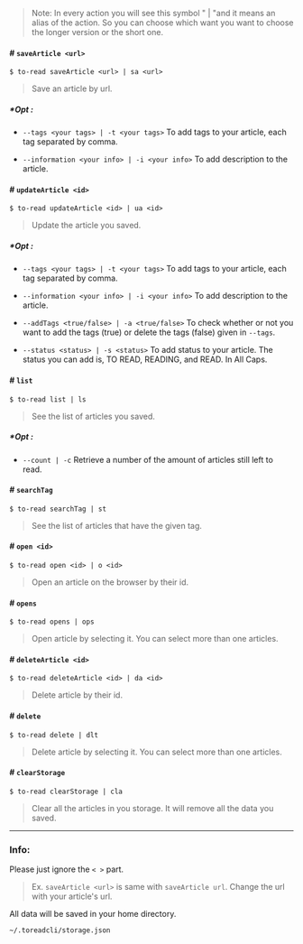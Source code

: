 > Note: In every action you will see this symbol " | "and it means an alias of the action. So you can choose which want you want to choose the longer version or the short one.

#### # `saveArticle <url>`

```
$ to-read saveArticle <url> | sa <url>
```

> Save an article by url.

##### \***_Opt_** :

- `--tags <your tags> | -t <your tags>` To add tags to your article, each tag separated by comma.

- `--information <your info> | -i <your info>` To add description to the article.

#### # `updateArticle <id>`

```
$ to-read updateArticle <id> | ua <id>
```

> Update the article you saved.

##### \***_Opt_** :

- `--tags <your tags> | -t <your tags>` To add tags to your article, each tag separated by comma.

- `--information <your info> | -i <your info>` To add description to the article.

- `--addTags <true/false> | -a <true/false>` To check whether or not you want to add the tags (true) or delete the tags (false) given in `--tags`.

- `--status <status> | -s <status>` To add status to your article. The status you can add is, TO READ, READING, and READ. In All Caps.

#### # `list`

```
$ to-read list | ls
```

> See the list of articles you saved.

##### \***_Opt_** :

- `--count | -c` Retrieve a number of the amount of articles still left to read.

#### # `searchTag`

```
$ to-read searchTag | st
```

> See the list of articles that have the given tag.

#### # `open <id>`

```
$ to-read open <id> | o <id>
```

> Open an article on the browser by their id.

#### # `opens`

```
$ to-read opens | ops
```

> Open article by selecting it. You can select more than one articles.

#### # `deleteArticle <id>`

```
$ to-read deleteArticle <id> | da <id>
```

> Delete article by their id.

#### # `delete`

```
$ to-read delete | dlt
```

> Delete article by selecting it. You can select more than one articles.

#### # `clearStorage`

```
$ to-read clearStorage | cla
```

> Clear all the articles in you storage. It will remove all the data you saved.

---

### Info:

Please just ignore the `< >` part.

> Ex. `saveArticle <url>` is same with `saveArticle url`. Change the url with your article's url.

All data will be saved in your home directory.

`~/.toreadcli/storage.json`
